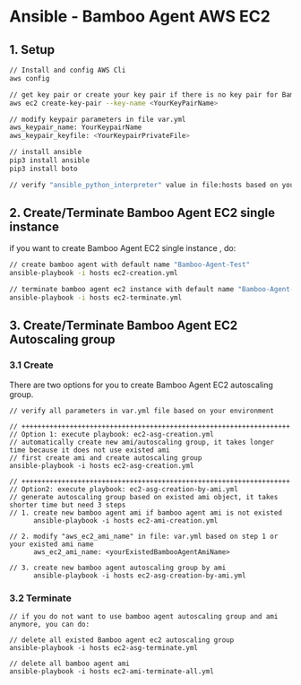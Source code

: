 # Ansible - Bamboo Agent AWS EC2

## 1. Setup

```sh
// Install and config AWS Cli
aws config

// get key pair or create your key pair if there is no key pair for Bamboo Agent SSH
aws ec2 create-key-pair --key-name <YourKeyPairName>

// modify keypair parameters in file var.yml 
aws_keypair_name: YourKeypairName
aws_keypair_keyfile: <YourKeypairPrivateFile>

// install ansible 
pip3 install ansible 
pip3 install boto 

// verify "ansible_python_interpreter" value in file:hosts based on your local python environment 

```

## 2. Create/Terminate  Bamboo Agent EC2 single instance

if you  want to create   Bamboo Agent EC2 single  instance , do: 

```sh
// create bamboo agent with default name "Bamboo-Agent-Test" 
ansible-playbook -i hosts ec2-creation.yml

// terminate bamboo agent ec2 instance with default name "Bamboo-Agent-Test" 
ansible-playbook -i hosts ec2-terminate.yml
```

## 3. Create/Terminate Bamboo Agent EC2 Autoscaling group 

### 3.1 Create

There are two options for you to create  Bamboo Agent EC2 autoscaling group. 

```
// verify all parameters in var.yml file based on your environment

// +++++++++++++++++++++++++++++++++++++++++++++++++++++++++++++++++++
// Option 1: execute playbook: ec2-asg-creation.yml
// automatically create new ami/autoscaling group, it takes longer time because it does not use existed ami
// first create ami and create autoscaling group 
ansible-playbook -i hosts ec2-asg-creation.yml 

// +++++++++++++++++++++++++++++++++++++++++++++++++++++++++++++++++++
// Option2: execute playbook: ec2-asg-creation-by-ami.yml
// generate autoscaling group based on existed ami object, it takes shorter time but need 3 steps
// 1. create new bamboo agent ami if bamboo agent ami is not existed 
      ansible-playbook -i hosts ec2-ami-creation.yml
      
// 2. modify "aws_ec2_ami_name" in file: var.yml based on step 1 or your existed ami name
      aws_ec2_ami_name: <yourExistedBambooAgentAmiName> 
      
// 3. create new bamboo agent autoscaling group by ami 
      ansible-playbook -i hosts ec2-asg-creation-by-ami.yml
```

### 3.2 Terminate 

```
// if you do not want to use bamboo agent autoscaling group and ami anymore, you can do:

// delete all existed Bamboo agent ec2 autoscaling group 
ansible-playbook -i hosts ec2-asg-terminate.yml

// delete all bamboo agent ami
ansible-playbook -i hosts ec2-ami-terminate-all.yml 
```


